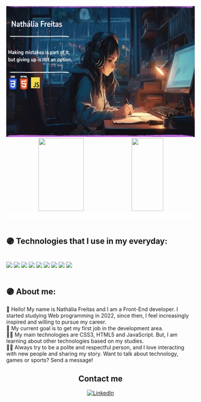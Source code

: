 <div align='center'>
<img height='350' src="./img/img3.jpg"/>
</div>
<div align='center'>

<div align="center">  
  
  <img width="49%" height="195px" src="https://github-readme-stats.vercel.app/api?username=penafortee&show_icons=true&count_private=true&title_color=80F7D4&icon_color=9d00ff&text_color=c9d1d9&bg_color=0d1117&border_color=fff0" /> 
  
  <img width="41%" height="195px" src="https://github-readme-stats.vercel.app/api/top-langs/?username=penafortee&layout=compact&title_color=80F7D4&text_color=fff&bg_color=0d1117&border_color=fff0" />
  
</div>

</div>

<img src="./img/3.svg" width="100%" height="8px"/>

<div><br />

## 🟣 Technologies that I use in my everyday:

<br />

 <div>
    <img height='60' src="https://cdn.jsdelivr.net/gh/devicons/devicon/icons/html5/html5-original.svg" />
    <img height='60' src="https://cdn.jsdelivr.net/gh/devicons/devicon/icons/css3/css3-original.svg" />
    <img height='60' src="https://cdn.jsdelivr.net/gh/devicons/devicon/icons/javascript/javascript-original.svg" />
    <img height='60' src="https://cdn.jsdelivr.net/gh/devicons/devicon/icons/react/react-original-wordmark.svg" />
	<img height='60' src="https://cdn.jsdelivr.net/gh/devicons/devicon/icons/bootstrap/bootstrap-original-wordmark.svg" />
    <img height='60' src='<img src="https://cdn.jsdelivr.net/gh/devicons/devicon/icons/github/github-original-wordmark.svg" />' />
	 <img height='60' src="https://cdn.jsdelivr.net/gh/devicons/devicon/icons/git/git-original.svg" />
	 <img height='60' src="https://cdn.jsdelivr.net/gh/devicons/devicon/icons/github/github-original.svg" />
	 <img height='60' src="https://cdn.jsdelivr.net/gh/devicons/devicon/icons/windows8/windows8-original.svg" />
<br>
<br>

  </div>
</div>

## 🟣 About me:

👋 Hello! My name is Nathália Freitas and I am a Front-End developer. I started studying Web programming in 2022, since then, I feel increasingly inspired and willing to pursue my career.<br>
🧠 My current goal is to get my first job in the development area.<br>
🧑‍💻 My main technologies are CSS3, HTML5 and JavaScript. But, I am learning about other technologies based on my studies.<br>
🧑🏻 Always try to be a polite and respectful person, and I love interacting with new people and sharing my story. Want to talk about technology, games or sports? Send a message!<br>

<h2 align='center'>Contact me</h2>

<div align='center'>

[![LinkedIn](https://img.shields.io/badge/linkedin-%230077B5.svg?style=for-the-badge&logo=linkedin&logoColor=white)](https://www.linkedin.com/in/nathalia-freitas-1644031b3/)
